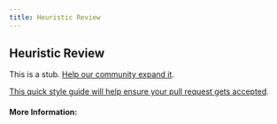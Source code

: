```yaml
---
title: Heuristic Review
---
```


## Heuristic Review

This is a stub. [Help our community expand it](https://github.com/freecodecamp/guides/tree/master/src/pages/articles/design/user-experience-research/heuristic-review/index.md).

[This quick style guide will help ensure your pull request gets accepted](https://github.com/freeCodeCamp/guides/blob/master/README.md).

<!-- The article goes here, in GitHub-flavored Markdown. Feel free to add YouTube videos, images, and CodePen/JSBin embeds  -->

#### More Information:
<!-- Please add any articles you think might be helpful to read before writing the article -->


